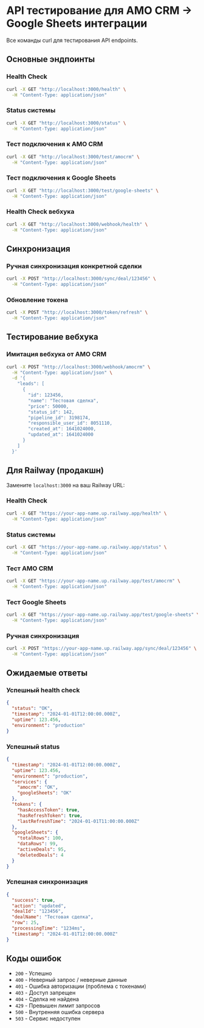 # API тестирование для AMO CRM → Google Sheets интеграции

Все команды curl для тестирования API endpoints.

## Основные эндпоинты

### Health Check
```bash
curl -X GET "http://localhost:3000/health" \
  -H "Content-Type: application/json"
```

### Status системы
```bash
curl -X GET "http://localhost:3000/status" \
  -H "Content-Type: application/json"
```

### Тест подключения к AMO CRM
```bash
curl -X GET "http://localhost:3000/test/amocrm" \
  -H "Content-Type: application/json"
```

### Тест подключения к Google Sheets
```bash
curl -X GET "http://localhost:3000/test/google-sheets" \
  -H "Content-Type: application/json"
```

### Health Check вебхука
```bash
curl -X GET "http://localhost:3000/webhook/health" \
  -H "Content-Type: application/json"
```

## Синхронизация

### Ручная синхронизация конкретной сделки
```bash
curl -X POST "http://localhost:3000/sync/deal/123456" \
  -H "Content-Type: application/json"
```

### Обновление токена
```bash
curl -X POST "http://localhost:3000/token/refresh" \
  -H "Content-Type: application/json"
```

## Тестирование вебхука

### Имитация вебхука от AMO CRM
```bash
curl -X POST "http://localhost:3000/webhook/amocrm" \
  -H "Content-Type: application/json" \
  -d '{
    "leads": [
      {
        "id": 123456,
        "name": "Тестовая сделка",
        "price": 50000,
        "status_id": 142,
        "pipeline_id": 3198174,
        "responsible_user_id": 8051110,
        "created_at": 1641024000,
        "updated_at": 1641024000
      }
    ]
  }'
```

## Для Railway (продакшн)

Замените `localhost:3000` на ваш Railway URL:

### Health Check
```bash
curl -X GET "https://your-app-name.up.railway.app/health" \
  -H "Content-Type: application/json"
```

### Status системы
```bash
curl -X GET "https://your-app-name.up.railway.app/status" \
  -H "Content-Type: application/json"
```

### Тест AMO CRM
```bash
curl -X GET "https://your-app-name.up.railway.app/test/amocrm" \
  -H "Content-Type: application/json"
```

### Тест Google Sheets
```bash
curl -X GET "https://your-app-name.up.railway.app/test/google-sheets" \
  -H "Content-Type: application/json"
```

### Ручная синхронизация
```bash
curl -X POST "https://your-app-name.up.railway.app/sync/deal/123456" \
  -H "Content-Type: application/json"
```

## Ожидаемые ответы

### Успешный health check
```json
{
  "status": "OK",
  "timestamp": "2024-01-01T12:00:00.000Z",
  "uptime": 123.456,
  "environment": "production"
}
```

### Успешный status
```json
{
  "timestamp": "2024-01-01T12:00:00.000Z",
  "uptime": 123.456,
  "environment": "production",
  "services": {
    "amocrm": "OK",
    "googleSheets": "OK"
  },
  "tokens": {
    "hasAccessToken": true,
    "hasRefreshToken": true,
    "lastRefreshTime": "2024-01-01T11:00:00.000Z"
  },
  "googleSheets": {
    "totalRows": 100,
    "dataRows": 99,
    "activeDeals": 95,
    "deletedDeals": 4
  }
}
```

### Успешная синхронизация
```json
{
  "success": true,
  "action": "updated",
  "dealId": "123456",
  "dealName": "Тестовая сделка",
  "row": 25,
  "processingTime": "1234ms",
  "timestamp": "2024-01-01T12:00:00.000Z"
}
```

## Коды ошибок

- `200` - Успешно
- `400` - Неверный запрос / неверные данные
- `401` - Ошибка авторизации (проблема с токенами)
- `403` - Доступ запрещен
- `404` - Сделка не найдена
- `429` - Превышен лимит запросов
- `500` - Внутренняя ошибка сервера
- `503` - Сервис недоступен
